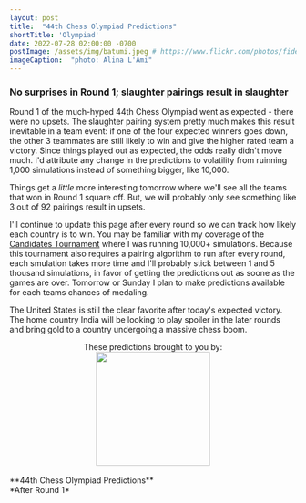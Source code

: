 ```yaml
---
layout: post
title:  "44th Chess Olympiad Predictions"
shortTitle: 'Olympiad'
date: 2022-07-28 02:00:00 -0700
postImage: /assets/img/batumi.jpeg # https://www.flickr.com/photos/fide/51782665101/in/photolist-2mTRGfH-2mF3T2E-2mFPiS8-2mGLprG-2mFPiSP-2mGHx2B-2mFraoE-2mH8cTG-2mGWPqT-2mbnW9r-2mbMGAE-2mFFqui-2mFTz2N-2mUmAc9-2mGhtwZ-2mbC9n9-2mFRHrs-2mFDYtd-2mGjizs-2mHa4JP-2mbihND-2mHccpR-2mGKNVX-2mGrZgb-2mbKy8k-2mGp2pN-2mGQHfx-2mbNKm2-2mGoSmJ-2mGoSoC-2mFRfug-2mFRfqP-2mFUBEj-2mFVCsk-2mFSnPS-2mFVCmy-2mGrg6K-2mFJEpo-2mHbFrj-2mHbFoi-2mH9npq-2mHcFF6-2mFDgYa-2mHcbab-2mK1g2L-2mGWPuF-2mH18QK-2mGZ8oD-2mGWPwE-2mGWPM4
imageCaption:  "photo: Alina L'Ami"
---
```

<style>
    .field td {padding: 3px 3px; }
    .field th {padding: 3px 3px; }
    .narrow {width: 50%; margin: auto;}
    .post-header{
        margin-bottom: 10px;
    }
    .post-title{
        margin-bottom: 10px;
    }
    .pad{
        padding: 5px;
    }
.postImage {
  display: block;
  text-align: center;
  margin-left: auto;
  margin-right: auto;
  font-size: 12px;
  max-height: 300px;
  padding-top: 0px;
}

.postImage img {
  height: auto;
  max-height: 300px;
}

.caption {
  display: block;
  text-align: center;
  margin-left: auto;
  margin-right: auto;
  font-size: 12px;
}

.yt {
  display: block;
  margin: 0 auto;
}

.chessable-logo {
display: flex;
justify-content: center;
}
.sponsor {
  text-align: center;
}



}
</style>
<script src="https://cdn.plot.ly/plotly-latest.min.js"></script> 

### No surprises in Round 1; slaughter pairings result in slaughter

Round 1 of the much-hyped 44th Chess Olympiad went as expected - there were no upsets. The slaughter pairing system pretty much makes this result inevitable in a team event: if one of the four expected winners goes down, the other 3 teammates are still likely to win and give the higher rated team a victory. Since things played out as expected, the odds really didn't move much. I'd attribute any change in the predictions to volatility from ruinning 1,000 simulations instead of something bigger, like 10,000.

Things get a *little* more interesting tomorrow where we'll see all the teams that won in Round 1 square off. But, we will probably only see something like 3 out of 92 pairings result in upsets.

I'll continue to update this page after every round so we can track how likely each country is to win. You may be familiar with my coverage of the [Candidates Tournament][cand] where I was running 10,000+ simulations. Because this tournament also requires a pairing algorithm to run after every round, each smulation takes more time and I'll probably stick between 1 and 5 thousand simulations, in favor of getting the predictions out as soone as the games are over. Tomorrow or Sunday I plan to make predictions available for each teams chances of medaling.

The United States is still the clear favorite after today's expected victory. The home country India will be looking to play spoiler in the later rounds and bring gold to a country undergoing a massive chess boom.

<div class = 'sponsor' style="width:400px; margin:0 auto;">
These predictions brought to you by:
  <div class = 'chessable-logo' >
    <a href = 'https://chessable.com' >
    <img src='/assets/img/chessable.webp' width = '200' style= "margin:0 auto;">
    </a>
  </div>
</div>

<br>
**44th Chess Olympiad Predictions** <br>
*After Round 1*
<div>                            <div id="06166501-da68-41fe-b25f-4e1c322f9610" class="plotly-graph-div" style="height:100%; width:100%;"></div>            <script type="text/javascript">                                    window.PLOTLYENV=window.PLOTLYENV || {};                                    if (document.getElementById("06166501-da68-41fe-b25f-4e1c322f9610")) {                    Plotly.newPlot(                        "06166501-da68-41fe-b25f-4e1c322f9610",                        [{"alignmentgroup":"True","hovertemplate":"Win %{y}%","legendgroup":"United States of America","marker":{"color":"rgb(27,158,119)","pattern":{"shape":""}},"name":"United States of America","offsetgroup":"United States of America","orientation":"v","showlegend":true,"textposition":"auto","x":["Pre","1"],"xaxis":"x","y":[62.2,60.7],"yaxis":"y","type":"bar"},{"alignmentgroup":"True","hovertemplate":"Win %{y}%","legendgroup":"India","marker":{"color":"rgb(217,95,2)","pattern":{"shape":""}},"name":"India","offsetgroup":"India","orientation":"v","showlegend":true,"textposition":"auto","x":["Pre","1"],"xaxis":"x","y":[7.1,6.7],"yaxis":"y","type":"bar"},{"alignmentgroup":"True","hovertemplate":"Win %{y}%","legendgroup":"Spain","marker":{"color":"rgb(117,112,179)","pattern":{"shape":""}},"name":"Spain","offsetgroup":"Spain","orientation":"v","showlegend":true,"textposition":"auto","x":["Pre","1"],"xaxis":"x","y":[4.8,5.2],"yaxis":"y","type":"bar"},{"alignmentgroup":"True","hovertemplate":"Win %{y}%","legendgroup":"Norway","marker":{"color":"rgb(231,41,138)","pattern":{"shape":""}},"name":"Norway","offsetgroup":"Norway","orientation":"v","showlegend":true,"textposition":"auto","x":["Pre","1"],"xaxis":"x","y":[4.4,4.9],"yaxis":"y","type":"bar"},{"alignmentgroup":"True","hovertemplate":"Win %{y}%","legendgroup":"Netherlands","marker":{"color":"rgb(102,166,30)","pattern":{"shape":""}},"name":"Netherlands","offsetgroup":"Netherlands","orientation":"v","showlegend":true,"textposition":"auto","x":["Pre","1"],"xaxis":"x","y":[4.3,3.0],"yaxis":"y","type":"bar"},{"alignmentgroup":"True","hovertemplate":"Win %{y}%","legendgroup":"Azerbaijan","marker":{"color":"rgb(230,171,2)","pattern":{"shape":""}},"name":"Azerbaijan","offsetgroup":"Azerbaijan","orientation":"v","showlegend":true,"textposition":"auto","x":["Pre","1"],"xaxis":"x","y":[3.8,3.5],"yaxis":"y","type":"bar"},{"alignmentgroup":"True","hovertemplate":"Win %{y}%","legendgroup":"Poland","marker":{"color":"rgb(166,118,29)","pattern":{"shape":""}},"name":"Poland","offsetgroup":"Poland","orientation":"v","showlegend":true,"textposition":"auto","x":["Pre","1"],"xaxis":"x","y":[3.7,4.9],"yaxis":"y","type":"bar"},{"alignmentgroup":"True","hovertemplate":"Win %{y}%","legendgroup":"England","marker":{"color":"rgb(102,102,102)","pattern":{"shape":""}},"name":"England","offsetgroup":"England","orientation":"v","showlegend":true,"textposition":"auto","x":["Pre","1"],"xaxis":"x","y":[2.4,2.1],"yaxis":"y","type":"bar"},{"alignmentgroup":"True","hovertemplate":"Win %{y}%","legendgroup":"Ukraine","marker":{"color":"rgb(27,158,119)","pattern":{"shape":""}},"name":"Ukraine","offsetgroup":"Ukraine","orientation":"v","showlegend":true,"textposition":"auto","x":["Pre","1"],"xaxis":"x","y":[2.0,2.8],"yaxis":"y","type":"bar"},{"alignmentgroup":"True","hovertemplate":"Win %{y}%","legendgroup":"Germany","marker":{"color":"rgb(217,95,2)","pattern":{"shape":""}},"name":"Germany","offsetgroup":"Germany","orientation":"v","showlegend":true,"textposition":"auto","x":["Pre","1"],"xaxis":"x","y":[1.8,2.2],"yaxis":"y","type":"bar"},{"alignmentgroup":"True","hovertemplate":"Win %{y}%","legendgroup":"Armenia","marker":{"color":"rgb(117,112,179)","pattern":{"shape":""}},"name":"Armenia","offsetgroup":"Armenia","orientation":"v","showlegend":true,"textposition":"auto","x":["Pre","1"],"xaxis":"x","y":[0.9,0.6],"yaxis":"y","type":"bar"},{"alignmentgroup":"True","hovertemplate":"Win %{y}%","legendgroup":"India 2","marker":{"color":"rgb(231,41,138)","pattern":{"shape":""}},"name":"India 2","offsetgroup":"India 2","orientation":"v","showlegend":true,"textposition":"auto","x":["Pre","1"],"xaxis":"x","y":[0.7,1.2],"yaxis":"y","type":"bar"},{"alignmentgroup":"True","hovertemplate":"Win %{y}%","legendgroup":"Iran","marker":{"color":"rgb(102,166,30)","pattern":{"shape":""}},"name":"Iran","offsetgroup":"Iran","orientation":"v","showlegend":true,"textposition":"auto","x":["Pre","1"],"xaxis":"x","y":[0.6,0.4],"yaxis":"y","type":"bar"},{"alignmentgroup":"True","hovertemplate":"Win %{y}%","legendgroup":"Croatia","marker":{"color":"rgb(230,171,2)","pattern":{"shape":""}},"name":"Croatia","offsetgroup":"Croatia","orientation":"v","showlegend":true,"textposition":"auto","x":["Pre","1"],"xaxis":"x","y":[0.3,0.2],"yaxis":"y","type":"bar"},{"alignmentgroup":"True","hovertemplate":"Win %{y}%","legendgroup":"Israel","marker":{"color":"rgb(166,118,29)","pattern":{"shape":""}},"name":"Israel","offsetgroup":"Israel","orientation":"v","showlegend":true,"textposition":"auto","x":["Pre"],"xaxis":"x","y":[0.2],"yaxis":"y","type":"bar"},{"alignmentgroup":"True","hovertemplate":"Win %{y}%","legendgroup":"Turkey","marker":{"color":"rgb(102,102,102)","pattern":{"shape":""}},"name":"Turkey","offsetgroup":"Turkey","orientation":"v","showlegend":true,"textposition":"auto","x":["Pre","1"],"xaxis":"x","y":[0.2,0.1],"yaxis":"y","type":"bar"},{"alignmentgroup":"True","hovertemplate":"Win %{y}%","legendgroup":"Hungary","marker":{"color":"rgb(27,158,119)","pattern":{"shape":""}},"name":"Hungary","offsetgroup":"Hungary","orientation":"v","showlegend":true,"textposition":"auto","x":["Pre","1"],"xaxis":"x","y":[0.2,0.1],"yaxis":"y","type":"bar"},{"alignmentgroup":"True","hovertemplate":"Win %{y}%","legendgroup":"France","marker":{"color":"rgb(217,95,2)","pattern":{"shape":""}},"name":"France","offsetgroup":"France","orientation":"v","showlegend":true,"textposition":"auto","x":["Pre","1"],"xaxis":"x","y":[0.1,0.1],"yaxis":"y","type":"bar"},{"alignmentgroup":"True","hovertemplate":"Win %{y}%","legendgroup":"Georgia","marker":{"color":"rgb(117,112,179)","pattern":{"shape":""}},"name":"Georgia","offsetgroup":"Georgia","orientation":"v","showlegend":true,"textposition":"auto","x":["Pre"],"xaxis":"x","y":[0.1],"yaxis":"y","type":"bar"},{"alignmentgroup":"True","hovertemplate":"Win %{y}%","legendgroup":"Italy","marker":{"color":"rgb(231,41,138)","pattern":{"shape":""}},"name":"Italy","offsetgroup":"Italy","orientation":"v","showlegend":true,"textposition":"auto","x":["Pre"],"xaxis":"x","y":[0.1],"yaxis":"y","type":"bar"},{"alignmentgroup":"True","hovertemplate":"Win %{y}%","legendgroup":"Uzbekistan","marker":{"color":"rgb(102,166,30)","pattern":{"shape":""}},"name":"Uzbekistan","offsetgroup":"Uzbekistan","orientation":"v","showlegend":true,"textposition":"auto","x":["Pre","1"],"xaxis":"x","y":[0.1,0.2],"yaxis":"y","type":"bar"},{"alignmentgroup":"True","hovertemplate":"Win %{y}%","legendgroup":"India 3","marker":{"color":"rgb(230,171,2)","pattern":{"shape":""}},"name":"India 3","offsetgroup":"India 3","orientation":"v","showlegend":true,"textposition":"auto","x":["1"],"xaxis":"x","y":[0.5],"yaxis":"y","type":"bar"},{"alignmentgroup":"True","hovertemplate":"Win %{y}%","legendgroup":"Romania","marker":{"color":"rgb(166,118,29)","pattern":{"shape":""}},"name":"Romania","offsetgroup":"Romania","orientation":"v","showlegend":true,"textposition":"auto","x":["1"],"xaxis":"x","y":[0.3],"yaxis":"y","type":"bar"},{"alignmentgroup":"True","hovertemplate":"Win %{y}%","legendgroup":"Denmark","marker":{"color":"rgb(102,102,102)","pattern":{"shape":""}},"name":"Denmark","offsetgroup":"Denmark","orientation":"v","showlegend":true,"textposition":"auto","x":["1"],"xaxis":"x","y":[0.1],"yaxis":"y","type":"bar"},{"alignmentgroup":"True","hovertemplate":"Win %{y}%","legendgroup":"Brazil","marker":{"color":"rgb(27,158,119)","pattern":{"shape":""}},"name":"Brazil","offsetgroup":"Brazil","orientation":"v","showlegend":true,"textposition":"auto","x":["1"],"xaxis":"x","y":[0.1],"yaxis":"y","type":"bar"},{"alignmentgroup":"True","hovertemplate":"Win %{y}%","legendgroup":"Serbia","marker":{"color":"rgb(217,95,2)","pattern":{"shape":""}},"name":"Serbia","offsetgroup":"Serbia","orientation":"v","showlegend":true,"textposition":"auto","x":["1"],"xaxis":"x","y":[0.1],"yaxis":"y","type":"bar"}],                        {"barmode":"relative","hovermode":"x unified","legend":{"title":{"text":"Name"},"tracegroupgap":0,"traceorder":"reversed"},"margin":{"t":60},"template":{"data":{"barpolar":[{"marker":{"line":{"color":"white","width":0.5},"pattern":{"fillmode":"overlay","size":10,"solidity":0.2}},"type":"barpolar"}],"bar":[{"error_x":{"color":"rgb(36,36,36)"},"error_y":{"color":"rgb(36,36,36)"},"marker":{"line":{"color":"white","width":0.5},"pattern":{"fillmode":"overlay","size":10,"solidity":0.2}},"type":"bar"}],"carpet":[{"aaxis":{"endlinecolor":"rgb(36,36,36)","gridcolor":"white","linecolor":"white","minorgridcolor":"white","startlinecolor":"rgb(36,36,36)"},"baxis":{"endlinecolor":"rgb(36,36,36)","gridcolor":"white","linecolor":"white","minorgridcolor":"white","startlinecolor":"rgb(36,36,36)"},"type":"carpet"}],"choropleth":[{"colorbar":{"outlinewidth":1,"tickcolor":"rgb(36,36,36)","ticks":"outside"},"type":"choropleth"}],"contourcarpet":[{"colorbar":{"outlinewidth":1,"tickcolor":"rgb(36,36,36)","ticks":"outside"},"type":"contourcarpet"}],"contour":[{"colorbar":{"outlinewidth":1,"tickcolor":"rgb(36,36,36)","ticks":"outside"},"colorscale":[[0.0,"#440154"],[0.1111111111111111,"#482878"],[0.2222222222222222,"#3e4989"],[0.3333333333333333,"#31688e"],[0.4444444444444444,"#26828e"],[0.5555555555555556,"#1f9e89"],[0.6666666666666666,"#35b779"],[0.7777777777777778,"#6ece58"],[0.8888888888888888,"#b5de2b"],[1.0,"#fde725"]],"type":"contour"}],"heatmapgl":[{"colorbar":{"outlinewidth":1,"tickcolor":"rgb(36,36,36)","ticks":"outside"},"colorscale":[[0.0,"#440154"],[0.1111111111111111,"#482878"],[0.2222222222222222,"#3e4989"],[0.3333333333333333,"#31688e"],[0.4444444444444444,"#26828e"],[0.5555555555555556,"#1f9e89"],[0.6666666666666666,"#35b779"],[0.7777777777777778,"#6ece58"],[0.8888888888888888,"#b5de2b"],[1.0,"#fde725"]],"type":"heatmapgl"}],"heatmap":[{"colorbar":{"outlinewidth":1,"tickcolor":"rgb(36,36,36)","ticks":"outside"},"colorscale":[[0.0,"#440154"],[0.1111111111111111,"#482878"],[0.2222222222222222,"#3e4989"],[0.3333333333333333,"#31688e"],[0.4444444444444444,"#26828e"],[0.5555555555555556,"#1f9e89"],[0.6666666666666666,"#35b779"],[0.7777777777777778,"#6ece58"],[0.8888888888888888,"#b5de2b"],[1.0,"#fde725"]],"type":"heatmap"}],"histogram2dcontour":[{"colorbar":{"outlinewidth":1,"tickcolor":"rgb(36,36,36)","ticks":"outside"},"colorscale":[[0.0,"#440154"],[0.1111111111111111,"#482878"],[0.2222222222222222,"#3e4989"],[0.3333333333333333,"#31688e"],[0.4444444444444444,"#26828e"],[0.5555555555555556,"#1f9e89"],[0.6666666666666666,"#35b779"],[0.7777777777777778,"#6ece58"],[0.8888888888888888,"#b5de2b"],[1.0,"#fde725"]],"type":"histogram2dcontour"}],"histogram2d":[{"colorbar":{"outlinewidth":1,"tickcolor":"rgb(36,36,36)","ticks":"outside"},"colorscale":[[0.0,"#440154"],[0.1111111111111111,"#482878"],[0.2222222222222222,"#3e4989"],[0.3333333333333333,"#31688e"],[0.4444444444444444,"#26828e"],[0.5555555555555556,"#1f9e89"],[0.6666666666666666,"#35b779"],[0.7777777777777778,"#6ece58"],[0.8888888888888888,"#b5de2b"],[1.0,"#fde725"]],"type":"histogram2d"}],"histogram":[{"marker":{"line":{"color":"white","width":0.6}},"type":"histogram"}],"mesh3d":[{"colorbar":{"outlinewidth":1,"tickcolor":"rgb(36,36,36)","ticks":"outside"},"type":"mesh3d"}],"parcoords":[{"line":{"colorbar":{"outlinewidth":1,"tickcolor":"rgb(36,36,36)","ticks":"outside"}},"type":"parcoords"}],"pie":[{"automargin":true,"type":"pie"}],"scatter3d":[{"line":{"colorbar":{"outlinewidth":1,"tickcolor":"rgb(36,36,36)","ticks":"outside"}},"marker":{"colorbar":{"outlinewidth":1,"tickcolor":"rgb(36,36,36)","ticks":"outside"}},"type":"scatter3d"}],"scattercarpet":[{"marker":{"colorbar":{"outlinewidth":1,"tickcolor":"rgb(36,36,36)","ticks":"outside"}},"type":"scattercarpet"}],"scattergeo":[{"marker":{"colorbar":{"outlinewidth":1,"tickcolor":"rgb(36,36,36)","ticks":"outside"}},"type":"scattergeo"}],"scattergl":[{"marker":{"colorbar":{"outlinewidth":1,"tickcolor":"rgb(36,36,36)","ticks":"outside"}},"type":"scattergl"}],"scattermapbox":[{"marker":{"colorbar":{"outlinewidth":1,"tickcolor":"rgb(36,36,36)","ticks":"outside"}},"type":"scattermapbox"}],"scatterpolargl":[{"marker":{"colorbar":{"outlinewidth":1,"tickcolor":"rgb(36,36,36)","ticks":"outside"}},"type":"scatterpolargl"}],"scatterpolar":[{"marker":{"colorbar":{"outlinewidth":1,"tickcolor":"rgb(36,36,36)","ticks":"outside"}},"type":"scatterpolar"}],"scatter":[{"marker":{"colorbar":{"outlinewidth":1,"tickcolor":"rgb(36,36,36)","ticks":"outside"}},"type":"scatter"}],"scatterternary":[{"marker":{"colorbar":{"outlinewidth":1,"tickcolor":"rgb(36,36,36)","ticks":"outside"}},"type":"scatterternary"}],"surface":[{"colorbar":{"outlinewidth":1,"tickcolor":"rgb(36,36,36)","ticks":"outside"},"colorscale":[[0.0,"#440154"],[0.1111111111111111,"#482878"],[0.2222222222222222,"#3e4989"],[0.3333333333333333,"#31688e"],[0.4444444444444444,"#26828e"],[0.5555555555555556,"#1f9e89"],[0.6666666666666666,"#35b779"],[0.7777777777777778,"#6ece58"],[0.8888888888888888,"#b5de2b"],[1.0,"#fde725"]],"type":"surface"}],"table":[{"cells":{"fill":{"color":"rgb(237,237,237)"},"line":{"color":"white"}},"header":{"fill":{"color":"rgb(217,217,217)"},"line":{"color":"white"}},"type":"table"}]},"layout":{"annotationdefaults":{"arrowhead":0,"arrowwidth":1},"autotypenumbers":"strict","coloraxis":{"colorbar":{"outlinewidth":1,"tickcolor":"rgb(36,36,36)","ticks":"outside"}},"colorscale":{"diverging":[[0.0,"rgb(103,0,31)"],[0.1,"rgb(178,24,43)"],[0.2,"rgb(214,96,77)"],[0.3,"rgb(244,165,130)"],[0.4,"rgb(253,219,199)"],[0.5,"rgb(247,247,247)"],[0.6,"rgb(209,229,240)"],[0.7,"rgb(146,197,222)"],[0.8,"rgb(67,147,195)"],[0.9,"rgb(33,102,172)"],[1.0,"rgb(5,48,97)"]],"sequential":[[0.0,"#440154"],[0.1111111111111111,"#482878"],[0.2222222222222222,"#3e4989"],[0.3333333333333333,"#31688e"],[0.4444444444444444,"#26828e"],[0.5555555555555556,"#1f9e89"],[0.6666666666666666,"#35b779"],[0.7777777777777778,"#6ece58"],[0.8888888888888888,"#b5de2b"],[1.0,"#fde725"]],"sequentialminus":[[0.0,"#440154"],[0.1111111111111111,"#482878"],[0.2222222222222222,"#3e4989"],[0.3333333333333333,"#31688e"],[0.4444444444444444,"#26828e"],[0.5555555555555556,"#1f9e89"],[0.6666666666666666,"#35b779"],[0.7777777777777778,"#6ece58"],[0.8888888888888888,"#b5de2b"],[1.0,"#fde725"]]},"colorway":["#1F77B4","#FF7F0E","#2CA02C","#D62728","#9467BD","#8C564B","#E377C2","#7F7F7F","#BCBD22","#17BECF"],"font":{"color":"rgb(36,36,36)"},"geo":{"bgcolor":"white","lakecolor":"white","landcolor":"white","showlakes":true,"showland":true,"subunitcolor":"white"},"hoverlabel":{"align":"left"},"hovermode":"closest","mapbox":{"style":"light"},"paper_bgcolor":"white","plot_bgcolor":"white","polar":{"angularaxis":{"gridcolor":"rgb(232,232,232)","linecolor":"rgb(36,36,36)","showgrid":false,"showline":true,"ticks":"outside"},"bgcolor":"white","radialaxis":{"gridcolor":"rgb(232,232,232)","linecolor":"rgb(36,36,36)","showgrid":false,"showline":true,"ticks":"outside"}},"scene":{"xaxis":{"backgroundcolor":"white","gridcolor":"rgb(232,232,232)","gridwidth":2,"linecolor":"rgb(36,36,36)","showbackground":true,"showgrid":false,"showline":true,"ticks":"outside","zeroline":false,"zerolinecolor":"rgb(36,36,36)"},"yaxis":{"backgroundcolor":"white","gridcolor":"rgb(232,232,232)","gridwidth":2,"linecolor":"rgb(36,36,36)","showbackground":true,"showgrid":false,"showline":true,"ticks":"outside","zeroline":false,"zerolinecolor":"rgb(36,36,36)"},"zaxis":{"backgroundcolor":"white","gridcolor":"rgb(232,232,232)","gridwidth":2,"linecolor":"rgb(36,36,36)","showbackground":true,"showgrid":false,"showline":true,"ticks":"outside","zeroline":false,"zerolinecolor":"rgb(36,36,36)"}},"shapedefaults":{"fillcolor":"black","line":{"width":0},"opacity":0.3},"ternary":{"aaxis":{"gridcolor":"rgb(232,232,232)","linecolor":"rgb(36,36,36)","showgrid":false,"showline":true,"ticks":"outside"},"baxis":{"gridcolor":"rgb(232,232,232)","linecolor":"rgb(36,36,36)","showgrid":false,"showline":true,"ticks":"outside"},"bgcolor":"white","caxis":{"gridcolor":"rgb(232,232,232)","linecolor":"rgb(36,36,36)","showgrid":false,"showline":true,"ticks":"outside"}},"title":{"x":0.05},"xaxis":{"automargin":true,"gridcolor":"rgb(232,232,232)","linecolor":"rgb(36,36,36)","showgrid":false,"showline":true,"ticks":"outside","title":{"standoff":15},"zeroline":false,"zerolinecolor":"rgb(36,36,36)"},"yaxis":{"automargin":true,"gridcolor":"rgb(232,232,232)","linecolor":"rgb(36,36,36)","showgrid":false,"showline":true,"ticks":"outside","title":{"standoff":15},"zeroline":false,"zerolinecolor":"rgb(36,36,36)"}}},"title":{"text":"Probability of Winning Chess Olympiad | Pawnalyze.com"},"xaxis":{"anchor":"y","domain":[0.0,1.0],"title":{"text":"Round"}},"yaxis":{"anchor":"x","domain":[0.0,1.0],"range":[0,100],"title":{"text":"Win %"}}},                        {"responsive": true}                    )                };                            </script>        </div>


| Country                  |   Win % |
|:-------------------------|--------:|
| United States of America |    60.7 |
| India                    |     6.7 |
| Spain                    |     5.2 |
| Poland                   |     4.9 |
| Norway                   |     4.9 |
| Azerbaijan               |     3.5 |
| Netherlands              |     3.0 |
| Ukraine                  |     2.8 |
| Germany                  |     2.2 |
| England                  |     2.1 |
| India 2                  |     1.2 |
| Armenia                  |     0.6 |
| India 3                  |     0.5 |
| Iran                     |     0.4 |
| Romania                  |     0.3 |
| Croatia                  |     0.2 |
| Uzbekistan               |     0.2 |
| Denmark                  |     0.1 |
| Turkey                   |     0.1 |
| Brazil                   |     0.1 |
| Hungary                  |     0.1 |
| Serbia                   |     0.1 |
| France                   |     0.1 |
{: .field .narrow}
<br>
Follow me on [Twitter][twit] and be the first to know when I update this page!


[wiki]: https://en.wikipedia.org/wiki/Candidates_Tournament_2022
[twit]: https://twitter.com/pawnalyze
[regs]: https://handbook.fide.com/files/handbook/Regulations_for_the_FIDE_Candidates_Tournament_2022.pdf
[bullet]: https://twitter.com/pawnalyze/status/1542350916409405441?s=20&t=qSrsX6mLumfQwBMFhet1mQ
[model]: https://pawnalyze.com/tournament/2022/02/27/Elo-Rating-Accuracy-Is-Machine-Learning-Better.html
[cand]: tournaments/2022-candidates-tournament/index.md